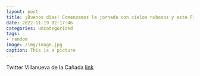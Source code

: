 ```yaml
---
layout: post
title: ¡Buenos días! Comenzamos la jornada con cielos nubosos y este FinDeSemana se esperan temperaturas más bajas. Puedes consultar l...
date: 2022-11-19 02:17:46
categories: uncategorized
tags:
- random
image: /img/image.jpg
caption: This is a picture
---
```

Twitter Villanueva de la Cañada [link](https://twitter.com/AytoVDLCanada/status/1593520533123088385)
